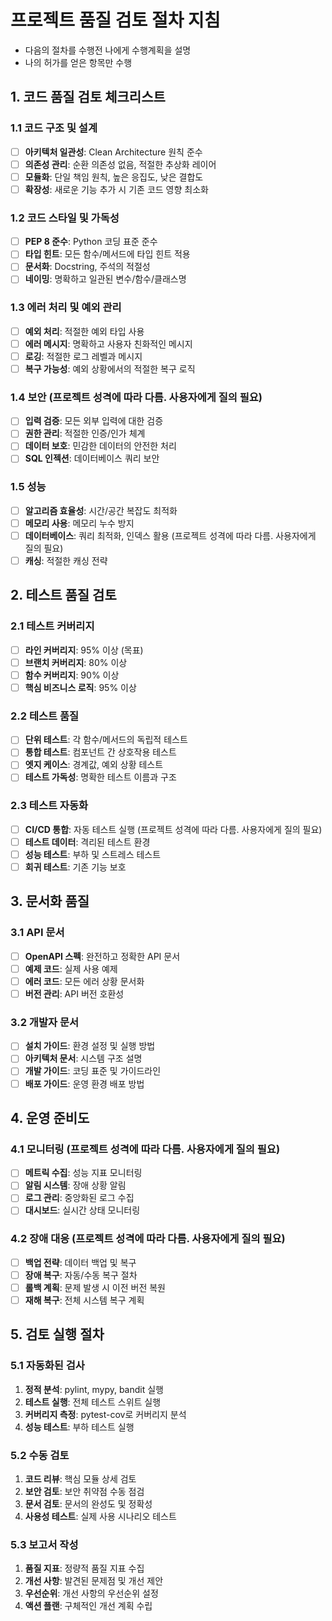 # 프로젝트 품질 검토 절차 지침
- 다음의 절차를 수행전 나에게 수행계획을 설명
- 나의 허가를 얻은 항목만 수행

## 1. 코드 품질 검토 체크리스트

### 1.1 코드 구조 및 설계
- [ ] **아키텍처 일관성**: Clean Architecture 원칙 준수
- [ ] **의존성 관리**: 순환 의존성 없음, 적절한 추상화 레이어
- [ ] **모듈화**: 단일 책임 원칙, 높은 응집도, 낮은 결합도
- [ ] **확장성**: 새로운 기능 추가 시 기존 코드 영향 최소화

### 1.2 코드 스타일 및 가독성
- [ ] **PEP 8 준수**: Python 코딩 표준 준수
- [ ] **타입 힌트**: 모든 함수/메서드에 타입 힌트 적용
- [ ] **문서화**: Docstring, 주석의 적절성
- [ ] **네이밍**: 명확하고 일관된 변수/함수/클래스명

### 1.3 에러 처리 및 예외 관리
- [ ] **예외 처리**: 적절한 예외 타입 사용
- [ ] **에러 메시지**: 명확하고 사용자 친화적인 메시지
- [ ] **로깅**: 적절한 로그 레벨과 메시지
- [ ] **복구 가능성**: 예외 상황에서의 적절한 복구 로직

### 1.4 보안 (프로젝트 성격에 따라 다름. 사용자에게 질의 필요)
- [ ] **입력 검증**: 모든 외부 입력에 대한 검증
- [ ] **권한 관리**: 적절한 인증/인가 체계
- [ ] **데이터 보호**: 민감한 데이터의 안전한 처리
- [ ] **SQL 인젝션**: 데이터베이스 쿼리 보안

### 1.5 성능
- [ ] **알고리즘 효율성**: 시간/공간 복잡도 최적화
- [ ] **메모리 사용**: 메모리 누수 방지
- [ ] **데이터베이스**: 쿼리 최적화, 인덱스 활용 (프로젝트 성격에 따라 다름. 사용자에게 질의 필요)
- [ ] **캐싱**: 적절한 캐싱 전략

## 2. 테스트 품질 검토

### 2.1 테스트 커버리지
- [ ] **라인 커버리지**: 95% 이상 (목표)
- [ ] **브랜치 커버리지**: 80% 이상
- [ ] **함수 커버리지**: 90% 이상
- [ ] **핵심 비즈니스 로직**: 95% 이상

### 2.2 테스트 품질
- [ ] **단위 테스트**: 각 함수/메서드의 독립적 테스트
- [ ] **통합 테스트**: 컴포넌트 간 상호작용 테스트
- [ ] **엣지 케이스**: 경계값, 예외 상황 테스트
- [ ] **테스트 가독성**: 명확한 테스트 이름과 구조

### 2.3 테스트 자동화
- [ ] **CI/CD 통합**: 자동 테스트 실행 (프로젝트 성격에 따라 다름. 사용자에게 질의 필요)
- [ ] **테스트 데이터**: 격리된 테스트 환경
- [ ] **성능 테스트**: 부하 및 스트레스 테스트
- [ ] **회귀 테스트**: 기존 기능 보호

## 3. 문서화 품질

### 3.1 API 문서
- [ ] **OpenAPI 스펙**: 완전하고 정확한 API 문서
- [ ] **예제 코드**: 실제 사용 예제
- [ ] **에러 코드**: 모든 에러 상황 문서화
- [ ] **버전 관리**: API 버전 호환성

### 3.2 개발자 문서
- [ ] **설치 가이드**: 환경 설정 및 실행 방법
- [ ] **아키텍처 문서**: 시스템 구조 설명
- [ ] **개발 가이드**: 코딩 표준 및 가이드라인
- [ ] **배포 가이드**: 운영 환경 배포 방법

## 4. 운영 준비도

### 4.1 모니터링 (프로젝트 성격에 따라 다름. 사용자에게 질의 필요)
- [ ] **메트릭 수집**: 성능 지표 모니터링
- [ ] **알림 시스템**: 장애 상황 알림
- [ ] **로그 관리**: 중앙화된 로그 수집
- [ ] **대시보드**: 실시간 상태 모니터링

### 4.2 장애 대응 (프로젝트 성격에 따라 다름. 사용자에게 질의 필요)
- [ ] **백업 전략**: 데이터 백업 및 복구
- [ ] **장애 복구**: 자동/수동 복구 절차
- [ ] **롤백 계획**: 문제 발생 시 이전 버전 복원
- [ ] **재해 복구**: 전체 시스템 복구 계획

## 5. 검토 실행 절차

### 5.1 자동화된 검사
1. **정적 분석**: pylint, mypy, bandit 실행
2. **테스트 실행**: 전체 테스트 스위트 실행
3. **커버리지 측정**: pytest-cov로 커버리지 분석
4. **성능 테스트**: 부하 테스트 실행

### 5.2 수동 검토
1. **코드 리뷰**: 핵심 모듈 상세 검토
2. **보안 검토**: 보안 취약점 수동 점검
3. **문서 검토**: 문서의 완성도 및 정확성
4. **사용성 테스트**: 실제 사용 시나리오 테스트

### 5.3 보고서 작성
1. **품질 지표**: 정량적 품질 지표 수집
2. **개선 사항**: 발견된 문제점 및 개선 제안
3. **우선순위**: 개선 사항의 우선순위 설정
4. **액션 플랜**: 구체적인 개선 계획 수립
